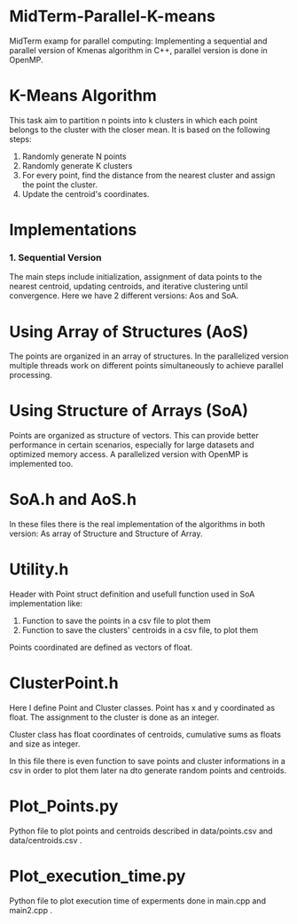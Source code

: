 # MidTerm-Parallel-K-means
MidTerm examp for parallel computing: Implementing a sequential and parallel version of Kmenas algorithm in C++, parallel version is done in OpenMP.


# K-Means Algorithm

This task aim to partition n points into k clusters in which each point belongs to the cluster with the closer mean. It is based on the following steps:

1. Randomly generate N points
2. Randomly generate K clusters
3. For every point, find the distance from the nearest cluster and assign the point the cluster.
4. Update the centroid's coordinates.

# Implementations
### 1. Sequential Version
The main steps include initialization, assignment of data points to the nearest centroid, updating centroids, and iterative clustering until convergence. Here we have 2 different versions: Aos and SoA.

# Using Array of Structures (AoS)
The points are organized in an array of structures. In the parallelized version multiple threads work on different points simultaneously to achieve parallel processing.

# Using Structure of Arrays (SoA)
Points are organized as structure of vectors. This can provide better performance in certain scenarios, especially for large datasets and optimized memory access. A parallelized version with OpenMP is implemented too.

# SoA.h and AoS.h

In these files there is the real implementation of the algorithms in both version: As array of Structure and Structure of Array.

# Utility.h
Header with Point struct definition and usefull function used in SoA implementation like:
1. Function to save the points in a csv file to plot them
2. Function to save the clusters' centroids in a csv file, to plot them 

Points coordinated are defined as vectors of float.

# ClusterPoint.h
Here I define Point and Cluster classes. Point has x and y coordinated as float. The assignment to the cluster is done as an integer.

Cluster class has float coordinates of centroids, cumulative sums as floats and size as integer.

In this file there is even function to save points and cluster informations in a csv in order to plot them later na dto generate random points and centroids.

# Plot_Points.py

Python file to plot points and centroids described in data/points.csv and data/centroids.csv .

# Plot_execution_time.py

Python file to plot execution time of experments done in main.cpp and main2.cpp .
